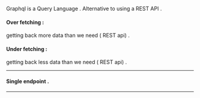 
Graphql is a Query Language .
Alternative to using a REST API .


#### Over fetching : 
getting back more data than we need ( REST api) .


#### Under fetching : 
getting back less data than we need ( REST api) .

---
#### Single endpoint .

---
